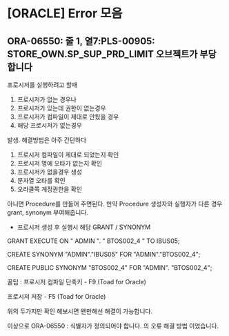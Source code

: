 
# [ORACLE] Error 모음

## ORA-06550: 줄 1, 열7:PLS-00905: STORE_OWN.SP_SUP_PRD_LIMIT 오브젝트가 부당합니다
프로시저를 실행하려고 할때

1. 프로시저가 없는 경우나
2. 프로시저가 있는데 권한이 없는경우
3. 프로시저가 컴파일이 제대로 안됬을 경우
4. 해당 프로시저가 없는경우

발생. 해결방법은 아주 간단하다

1. 프로시저 컴파일이 제대로 되었는지 확인
2. 프로시저 명에 오타가 없는지 확인
3. 프로시저가 없을경우 생성
4. 문자열 오타를 확인
5. 오라클쪽 계정권한을 확인

아니면 Procedure를 만들어 주면된다.
만약 Procedure 생성자와 실행자가 다른 경우 grant, synonym 부여해줍니다.

- 프로시저 생성 후 실행시 해당 GRANT / SYNONYM

GRANT EXECUTE ON " ADMIN ". " BTOS002_4 " TO IBUS05;

CREATE SYNONYM "ADMIN"."IBUS05" FOR "ADMIN"."BTOS002_4";

CREATE PUBLIC SYNONYM "BTOS002_4" FOR "ADMIN". "BTOS002_4";

꿀팁 : 프로시저 컴파일 단축키 - F9 (Toad for Oracle)

프로시저 저장 - F5 (Toad for Oracle)

위의 두가지만 확인 해보시면 왠만해선 해결이 가능합니다.

이상으로 ORA-06550 : 식별자가 정의되어야 합니다. 의 오류 해결 방법 이었습니다.

<!--stackedit_data:
eyJoaXN0b3J5IjpbLTI2NTI4NTI1N119
-->